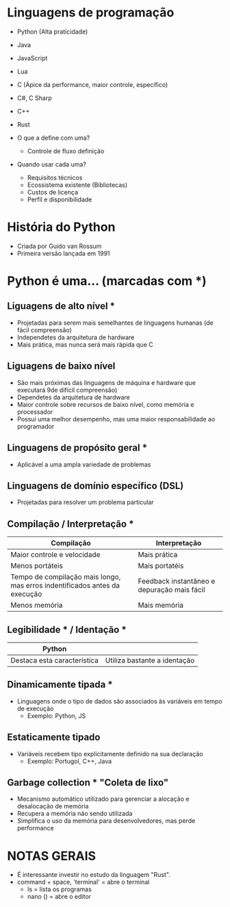 # Linguagens de programação
- Python (Alta praticidade)
- Java
- JavaScript
- Lua
- C (Ápice da performance, maior controle, específico)
- C#, C Sharp
- C++
- Rust 

- O que a define com uma?
  - Controle de fluxo definição

- Quando usar cada uma?
  - Requisitos técnicos
  - Ecossistema existente (Bibliotecas)
  - Custos de licença
  - Perfil e disponibilidade

# História do Python
- Criada por Guido van Rossum
- Primeira versão lançada em 1991

# Python é uma... (marcadas com *)
## Liguagens de alto nível *
- Projetadas para serem mais semelhantes de linguagens humanas (de fácil compreensão)
- Independetes da arquitetura de hardware
- Mais prática, mas nunca será mais rápida que C

## Liguagens de baixo nível
- São mais próximas das linguagens de máquina e hardware que executará 9de difícil compreensão)
- Dependetes da arquitetura de hardware
- Maior controle sobre recursos de baixo nível, como memória e processador
- Possuí uma melhor desempenho, mas uma maior responsabilidade ao programador

## Linguagens de propósito geral *
- Aplicável a uma ampla variedade de problemas

## Linguagens de domínio específico (DSL)
- Projetadas para resolver um problema particular

## Compilação / Interpretação *
| Compilação | Interpretação |
| ------------- | ------------- |
| Maior controle e velocidade| Mais prática |
| Menos portáteis | Mais portatéis |
| Tempo de compilação mais longo, mas erros indentificados antes da execução | Feedback instantâneo e depuração mais fácil |
| Menos memória | Mais memória |

## Legibilidade * / Identação *
| Python ||
| ------------- | ------------- |
Destaca esta característica | Utiliza bastante a identação

## Dinamicamente tipada *
- Linguagens onde o tipo de dados são associados às variáveis em tempo de execução
  - Exemplo: Python, JS

## Estaticamente tipado
- Variáveis recebem tipo explicitamente definido na sua declaração
  - Exemplo: Portugol, C++, Java

## Garbage collection * "Coleta de lixo"
- Mecanismo automático utilizado para gerenciar a alocação e desalocação de memória
- Recupera a memória não sendo utilizada
- Simplifica o uso da memória para desenvolvedores, mas perde performance

# NOTAS GERAIS
- É interessante investir no estudo da linguagem "Rust".
- command + space, 'terminal' = abre o terminal
  - ls = lista os programas
  - nano () = abre o editor